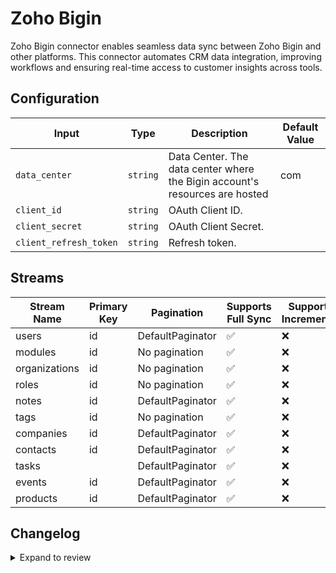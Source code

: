 # Zoho Bigin
 Zoho Bigin connector  enables seamless data sync between Zoho Bigin and other platforms. This connector automates CRM data integration, improving workflows and ensuring real-time access to customer insights across tools.

## Configuration

| Input | Type | Description | Default Value |
|-------|------|-------------|---------------|
| `data_center` | `string` | Data Center. The data center where the Bigin account's resources are hosted | com |
| `client_id` | `string` | OAuth Client ID.  |  |
| `client_secret` | `string` | OAuth Client Secret.  |  |
| `client_refresh_token` | `string` | Refresh token.  |  |

## Streams
| Stream Name | Primary Key | Pagination | Supports Full Sync | Supports Incremental |
|-------------|-------------|------------|---------------------|----------------------|
| users | id | DefaultPaginator | ✅ |  ❌  |
| modules | id | No pagination | ✅ |  ❌  |
| organizations | id | No pagination | ✅ |  ❌  |
| roles | id | No pagination | ✅ |  ❌  |
| notes | id | DefaultPaginator | ✅ |  ❌  |
| tags | id | No pagination | ✅ |  ❌  |
| companies | id | DefaultPaginator | ✅ |  ❌  |
| contacts | id | DefaultPaginator | ✅ |  ❌  |
| tasks |  | DefaultPaginator | ✅ |  ❌  |
| events | id | DefaultPaginator | ✅ |  ❌  |
| products | id | DefaultPaginator | ✅ |  ❌  |

## Changelog

<details>
  <summary>Expand to review</summary>

| Version          | Date              | Pull Request | Subject        |
|------------------|-------------------|--------------|----------------|
| 0.0.10 | 2025-02-15 | [54118](https://github.com/airbytehq/airbyte/pull/54118) | Update dependencies |
| 0.0.9 | 2025-02-08 | [53592](https://github.com/airbytehq/airbyte/pull/53592) | Update dependencies |
| 0.0.8 | 2025-02-01 | [53124](https://github.com/airbytehq/airbyte/pull/53124) | Update dependencies |
| 0.0.7 | 2025-01-25 | [52544](https://github.com/airbytehq/airbyte/pull/52544) | Update dependencies |
| 0.0.6 | 2025-01-18 | [51936](https://github.com/airbytehq/airbyte/pull/51936) | Update dependencies |
| 0.0.5 | 2025-01-11 | [51472](https://github.com/airbytehq/airbyte/pull/51472) | Update dependencies |
| 0.0.4 | 2024-12-28 | [50832](https://github.com/airbytehq/airbyte/pull/50832) | Update dependencies |
| 0.0.3 | 2024-12-21 | [50391](https://github.com/airbytehq/airbyte/pull/50391) | Update dependencies |
| 0.0.2 | 2024-12-14 | [49449](https://github.com/airbytehq/airbyte/pull/49449) | Update dependencies |
| 0.0.1 | 2024-10-27 | | Initial release by [@bishalbera](https://github.com/bishalbera) via Connector Builder |

</details>
